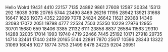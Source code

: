 Hello Wolrd
19431
4410
22157
7135
24882
9861
27608
12587
30334
15313
292
18039
3018
20765
5744
23490
8469
26216
11195
28942
13921
31668
16647
1626
19373
4352
22099
7078
24824
26642
11621
29368
14346
32093
17072
2051
19798
4777
22524
7503
25250
10229
27976
12955
30701
15680
659
18406
3385
21132
6111
23858
8837
26584
11563
29310
14288
32035
17014
1993
19740
4719
22466
7445
25192
10171
27918
29735
14714
32461
17440
2419
20165
5144
22891
7870
25617
10596
28343
13322
31069
16048
1027
18774
3753
21499
6478
24225
9204
26951
